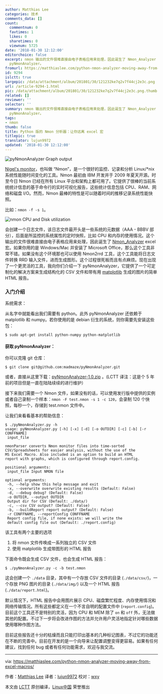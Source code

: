 ```yaml
---
author: Matthias Lee
categories: 技术
comments_data: []
count:
  commentnum: 0
  favtimes: 1
  likes: 0
  sharetimes: 0
  viewnum: 5725
date: '2018-01-30 12:12:00'
editorchoice: false
excerpt: nmon 输出的文件很难直接由电子表格应用来处理，因此诞生了 Nmon_Analyzer excel 宏。这个过程很死板而且有点麻烦。现在出现了一个更灵活的工具，我向你们介绍一下
  pyNmonAnalyzer。
fromurl: https://matthiaslee.com/python-nmon-analyzer-moving-away-from-excel-macros/
id: 9294
islctt: true
largepic: /data/attachment/album/201801/30/121232ke7q2v7f44cj2e3c.png
url: /article-9294-1.html
pic: /data/attachment/album/201801/30/121232ke7q2v7f44cj2e3c.png.thumb.jpg
related: []
reviewer: ''
selector: ''
summary: nmon 输出的文件很难直接由电子表格应用来处理，因此诞生了 Nmon_Analyzer excel 宏。这个过程很死板而且有点麻烦。现在出现了一个更灵活的工具，我向你们介绍一下
  pyNmonAnalyzer。
tags:
- nmon
thumb: false
title: Python 版的 Nmon 分析器：让你远离 excel 宏
titlepic: true
translator: lujun9972
updated: '2018-01-30 12:12:00'
---
```


![pyNmonAnalyzer Graph output](/data/attachment/album/201801/30/121232ke7q2v7f44cj2e3c.png "pyNmonAnalyzer Graph output")


[Nigel's monitor](http://nmon.sourceforge.net/)，也叫做 “Nmon”，是一个很好的监控、记录和分析 Linux/\*nix 系统性能随时间变化的工具。Nmon 最初由 IBM 开发并于 2009 年夏天开源。时至今日 Nmon 已经在所有 Linux 平台和架构上都可用了。它提供了很棒的当前系统统计信息的基于命令行的实时可视化报告，这些统计信息包括 CPU、RAM、网络和磁盘 I/O。然而，Nmon 最棒的特性是可以随着时间的推移记录系统性能快照。


比如：`nmon -f -s 1`。


![nmon CPU and Disk utilization](/data/attachment/album/201801/30/121232vf9yzxc5tco5spai.png)


会创建一个日志文件，该日志文件最开头是一些系统的元数据（AAA - BBBV 部分），后面是所监控的系统属性的定时快照，比如 CPU 和内存的使用情况。这个输出的文件很难直接由电子表格应用来处理，因此诞生了 [Nmon\_Analyzer](http://www.ibm.com/developerworks/wikis/display/WikiPtype/nmonanalyser) excel 宏。如果你用的是 Windows/Mac 并安装了 Microsoft Office，那么这个工具非常不错。如果没有这个环境那也可以使用 Nmon2rrd 工具，这个工具能将日志文件转换 RRD 输入文件，进而生成图形。这个过程很死板而且有点麻烦。现在出现了一个更灵活的工具，我向你们介绍一下 pyNmonAnalyzer，它提供了一个可定制化的解决方案来生成结构化的 CSV 文件和带有用 [matplotlib](http://matplotlib.org/) 生成的图片的简单 HTML 报告。


### 入门介绍


系统需求：


从名字中就能看出我们需要有 python。此外 pyNmonAnalyzer 还依赖于 matplotlib 和 numpy。若你使用的是 debian 衍生的系统，则你需要先安装这些包：



```
$ sudo apt-get install python-numpy python-matplotlib

```

#### 获取 pyNmonAnalyzer：


你可以克隆 git 仓库：



```
$ git clone git@github.com:madmaze/pyNmonAnalyzer.git

```

或者，直接从这里下载：[pyNmonAnalyzer-1.0.zip](https://github.com/madmaze/pyNmonAnalyzer/blob/master/release/pyNmonAnalyzer-1.0.zip) 。(LCTT 译注：这是个 5 年前的项目但是一直在陆陆续续的进行维护）


接下来我们需要一个 Nmon 文件，如果没有的话，可以使用发行版中提供的实例或者自己录制一个样本：`nmon -F test.nmon -s 1 -c 120`，会录制 120 个快照，每秒一个，存储到 test.nmon 文件中。


让我们来看看基本的帮助信息：



```
$ ./pyNmonAnalyzer.py -h
usage: pyNmonAnalyzer.py [-h] [-x] [-d] [-o OUTDIR] [-c] [-b] [-r CONFFNAME]
 input_file

nmonParser converts Nmon monitor files into time-sorted
CSV/Spreadsheets for easier analysis, without the use of the
MS Excel Macro. Also included is an option to build an HTML
report with graphs, which is configured through report.config.

positional arguments:
 input_file Input NMON file

optional arguments:
 -h, --help show this help message and exit
 -x, --overwrite overwrite existing results (Default: False)
 -d, --debug debug? (Default: False)
 -o OUTDIR, --output OUTDIR
 Output dir for CSV (Default: ./data/)
 -c, --csv CSV output? (Default: False)
 -b, --buildReport report output? (Default: False)
 -r CONFFNAME, --reportConfig CONFFNAME
 Report config file, if none exists: we will write the
 default config file out (Default: ./report.config)

```

该工具有两个主要的选项


1. 将 nmon 文件传唤成一系列独立的 CSV 文件
2. 使用 matplotlib 生成带图形的 HTML 报告


下面命令既会生成 CSV 文件，也会生成 HTML 报告：



```
$ ./pyNmonAnalyzer.py -c -b test.nmon

```

这会创建一个 `./data` 目录，其中有一个存放 CSV 文件的目录 (`./data/csv/`)，一个存放 PNG 图片的目录 (`./data/img/`) 以及一个 HTML 报告 (`./data/report.html`)。


默认情况下，HTML 报告中会用图片展示 CPU、磁盘繁忙程度、内存使用情况和网络传输情况。所有这些都定义在一个不言自明的配置文件中 (`report.config`)。目前这个工具还不是特别的灵活，因为 CPU 和 MEM 除了 `on` 和 `off` 外，无法做其他的配置。不过下一步将会改进作图的方法并允许用户灵活地指定针对哪些数据使用哪种作图方法。


目前这些报告还十分的枯燥而且只能打印出基本的几种标记图表，不过它的功能还在不断的完善中。目前在开发的是一个向导来让配置调整变得更容易。如果有任何建议，找到任何 bug 或者有任何功能需求，欢迎与我交流。




---


via: <https://matthiaslee.com/python-nmon-analyzer-moving-away-from-excel-macros/>


作者：[Matthias Lee](https://matthiaslee.com/) 译者：[lujun9972](https://github.com/lujun9972) 校对：[wxy](https://github.com/wxy)


本文由 [LCTT](https://github.com/LCTT/TranslateProject) 原创编译，[Linux中国](https://linux.cn/) 荣誉推出